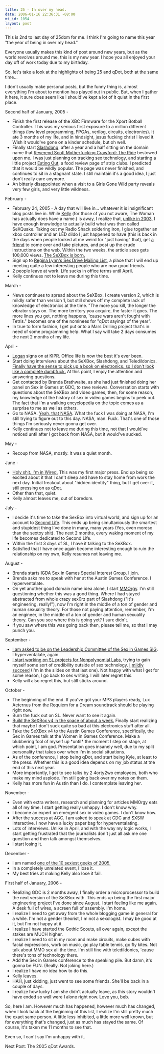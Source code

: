 ```yaml
--- 
title: 25 - In over my head.
date: 2006-01-16 22:36:31 -08:00
mt_id: 1054
layout: post
---
```

This is 2nd to last day of 25dom for me. I think I'm going to name this year "the year of being in over my head."

Everyone usually makes this kind of post around new years, but as the world revolves around me, this is my new year. I hope you all enjoyed your day off of work today due to my birthday.

So, let's take a look at the highlights of being 25 and qDot, both at the same time...

I don't usually make personal posts, but the funny thing is, almost everything I'm about to mention has played out in public. But, when I gather it here, it sure does seem like I should've kept a lot of it quiet in the first place.

Second half of January, 2005 -

<UL><LI>Finish the first release of the XBC Firmware for the Xport Botball Controller. This was my serious first exposure to a million different things (low level programming, FPGAs, verilog, circuits, electronics). It ate 3 months of my life, and in hindsight, jesus fucking christ I loved it. Wish it would've gone on a kinder schedule, but oh well.</LI><LI>Finally start <A HREF='http://www.slashdong.org'>Slashdong</A>, after a year and a half sitting on the domain name that <A HREF='http://www.mybigblackcock.com'>Reverend Scott Motherfucking Crawford: The Ride</A> bestowed upon me. I was just planning on tracking sex technology, and starting a little project <A HREF='http://www.slashdong.org/eatingout/'>Eating Out</A>, a food review page of strip clubs. I predicted that it would be wildly popular. The page was never finished, and continues to sit in a stagnant state. I still maintain it's a good idea, I just don't really care anymore.</LI><LI>An bitterly disappointed when a visit to a Girls Gone Wild party reveals very few girls, and very little wildness.</LI></UL>

February -

<UL><LI>February 24, 2005 - A day that will live in... whatever it is insignificant blog posts live in. While <A HREF='http://subgirl.livejournal.com'>Kelly</A> (for those of you not aware, The Woman has actually does have a name.) is away, I realize that, <A HREF='http://www.livejournal.com/users/qdot/39563.html'>unlike in 2003</A>, I have enough knowledge to actually build what was then called SeXQuake. Taking out my Radio Shack soldering iron, I glue together an xbox controller and an LED dildo I just happened to have (this is back in the days when people looked at me weird for "just having" that), get <A HREF='http://louderthangod.livejournal.com'>a friend</a> to come over and take pictures, and post up the crude instructions on the web. Within the two weeks, the article sees gets 100,000 views. <A HREF='http://www.slashdong.org/content/projects/diy_sex_toys_and_teledildonics/sexbox_using_fo.php'>The SeXBox is born.</A></LI><LI>Sign up to <A HREF='http://blog.wired.com/sex/'>Regina Lynn's Sex Drive Mailing List</A>, a place that I will end up meeting quite a few interesting people who are now good friends.</LI>
<LI>2 people leave at work. Life sucks in office terms until April.</LI> <LI>Kelly continues not to leave me during this time.</LI></UL>

March -

<UL><LI>News continues to spread about the SeXBox. I create version 2, which is mildly safer than version 1, but still shows off my complete lack of knowledge of electronics at the time. "The more you kill, the longer the vibrator stays on. The more territory you acquire, the faster it goes. The more lines you get, nothing happens, 'cause wars aren't fought with Tetris." becomes one of the nominees for "qDot sayings of the year".</LI><LI>In true to form fashion, I get put onto a Mars Drilling project that's in need of some programming help. What I say will take 2 days consumes the next 2 months of my life.</LI></UL>

April -

<UL><LI><A HREF='http://lo5an.livejournal.com'>Logan</A> signs on at KIPR. Office life is now the best it's ever been.</LI><LI>Start doing interviews about the SeXBox, Slashdong, and Teledildonics. <A HREF='http://www.amazon.com/gp/product/0071360573/102-5163427-6251347?v=glance&n=283155'>Finally have the sense to pick up a book on electronics, so I don't look like a complete dumbfuck.</A> At this point, I enjoy the attention and answering questions.</LI><LI>Get contacted by Brenda Brathwaite, as she had just finished doing her panel on Sex in Games at GDC, to rave reviews. Conversation starts with questions about the SeXBox and video games, then, for some reason, my knowledge of the history of sex in video games begins to peek out. The fact that I'm a walking encyclopedia on the topic comes as a surprise to me as well as others.</LI><LI>Go to NASA. <A HREF='http://www.deathbots.com/albums/TripToNASAAmes/VerticalFlightSim.highlight.jpg'>Yeah, that NASA</A>. What the fuck I was doing at NASA, I'm still trying to figure out to this day. NASA, man. Fuck. That's one of those things I'm seriously never gonna get over.</LI><LI>Kelly continues not to leave me during this time, not that I would've noticed until after I got back from NASA, but it would've sucked.</LI></UL>

May -
<UL><LI>Recoup from NASA, mostly. It was a quiet month.</LI></UL>

June -
<UL><LI><A HREF='http://www.wired.com/news/culture/0,1284,67719,00.html'>Holy shit, I'm in Wired.</A> This was my first major press. End up being so excited about it that I can't sleep and have to stay home from work the next day. Initial freakout about "hidden identity" thing, but I get over it, still pressing on as qDot.</LI><LI>Other than that, quiet.</LI><LI>Kelly almost leaves me, out of boredom.</LI>
</UL>

July -
<UL><LI>I decide it's time to take the SexBox into virtual world, and sign up for an account to <A HREF='http://www.secondlife.com'>Second Life</A>. This ends up being simultaniously the smartest and stupidest thing I've done in many, many years (Yes, even moreso than the sextoy shit). The next 2 months, every waking moment of my life becomes dedicated to Second Life.</LI><LI>Within the first 3 days of SL, I have it talking to the SeXBox.</A></LI><LI>Satisfied that I have once again become interesting enough to ruin the relationship on my own, Kelly resumes not leaving me.</LI></UL>

August -
<UL><LI>Brenda starts IGDA Sex in Games Special Interest Group. I join.</LI><LI>Brenda asks me to speak with her at the Austin Games Conference. I hyperventalate.</LI><LI>On yet another good domain name idea alone, I start <A HREF='http://www.mmorgy.com'>MMOrgy</A>. I'm still questioning whether this was a good thing. Where I had stayed abstracted from whole crazy sex0rz part of Slashdong ("It's engineering, really!"), now I'm right in the middle of a ton of gender and human sexuality theory. For those not paying attention, remember, I'm an engineer, in the middle of a ton of gender and human sexuality theory. Can you see where this is going yet? I sure didn't.</LI><LI>If you saw where this was going back then, please tell me, so that I may punch you.</LI></UL>

September -
<UL><LI><A HREF='http://www.igda.org/sex/archives/2005/09/kyle_machulis_j.html'>I am asked to be on the Leadership Committee of the Sex in Games SIG</A>. I hyperventalate, again.</LI><LI><A HREF='http://www.nonpolynomial.com/content/projects.php'>I start working on SL projects for Nonpolynomial Labs</A>, trying to gain myself some sort of credibility outside of sex technology. <A HREF='http://etecok.com/nedc/WildWest.html'>I</A> <A HREF='http://secondlife.blogs.com/nwn/2005/10/_on_a_bicycle_b.html'>mildly</A> <A HREF='http://events.ccc.de/congress/2005/fahrplan/events/931.en.html'>succeed</A> (I'm in the slides on that last one). Not happy with what I get for some reason, I go back to sex writing. I will later regret this.</LI><LI>Kelly will also regret this, but still sticks around.</LI></UL>

October - 
<UL><LI>The beginning of the end. If you've got your MP3 players ready, Lux Aeternus from the Requiem for a Dream soundtrack should be playing right now.</LI><LI>Burn the fuck out on SL. Never want to see it again.</LI><LI><A HREF='http://www.slashdong.org/content/projects/diy_sex_toys_and_teledildonics/sexboxv4.php'>Build the SeXBox v4 in the space of about a week.</A> Finally start realizing that maybe I don't suck quite so bad at this electronics stuff after all.</LI><LI>Take the SeXBox v4 to the Austin Games Conference, specifically, the Sex in Games talk at the Women in Games Conference. Make a blubbering fool of myself up *until* the moment I step on stage, at which point, I am god. Presentation goes insanely well, due to my split personality that takes over when I'm in social situations.</LI><LI>As of the conference, I stop being qDot, and start being Kyle, at least to the press. Whether this is a good idea depends on my job status at tne end of this next year.</LI><LI>More importantly, I get to see talks by 2 4orty2wo employees, both who make my mind asplode. I'm still going back over my notes on them.</LI><LI>Kelly has more fun in Austin than I do. I contemplate leaving her.</LI></UL>

November -
<UL><LI>Even with extra writers, research and planning for articles MMOrgy eats all of my time. I start getting really unhappy. I don't know why.</LI><LI>I become an expert on emergent sex in video games. I don't know how.</LI><LI>After the success at AGC, I am asked to speak at GDC and SXSW Interactive. I now have a lucky paper bag for hyperventalating.</LI><LI>Lots of interviews. Unlike in April, and with the way my logic works, I start getting frustrated that the journalists don't just all ask me one question and then talk amongst themselves.</LI><LI>I start losing it.</LI></UL>

December -
<UL><LI>I am named <A HREF='http://www.tinynibbles.com/blogarchives/2005/12/top_ten_sexiest.html'>one of the 10 sexiest geeks of 2005.</A></LI><LI>In a completely unrelated event, I lose it.</LI><LI>My best tries at making Kelly also lose it fail. </LI></UL>

First half of January, 2006 - 
<UL><LI>Realizing GDC is 2 months away, I finally order a microprocessor to build the next version of the SeXBox with. This ends up being the first major engineering project I've done since August. I start feeling like me again. A desk full of wires, a screen full of assembly. I'm home.</LI><LI>I realize I need to get away from the whole blogging game in general for a while. I'm not a gender theorist, I'm not a sexologist. I may be good at it, but I'm not happy at it.</LI><LI>I realize I have started the Gothic Scouts, all over again, except the stakes are MUCH higher.</LI><LI>I realize I need to sit in my room and make circuits, make cubes with facial expressions, work on music, go play table tennis, go fly kites. Not talk about MMO sex all the time. I'm still fine with teledildonics, 'cause there's tons of technology there.</LI><LI>Add the Sex in Games conference to the speaking pile. But damn, it's gonna be FUN. (Really. Not joking here.)</LI><LI>I realize I have no idea how to do this.</LI><LI>Kelly leaves.</LI><LI>HAH, just kidding, just went to see some friends. She'll be back in a couple of days.</LI><LI>I realize how lucky I am she didn't actually leave, as this story wouldn't have ended so well were I alone right now. Love you, beb.</LI></UL>

So, here I am. However much has happened, however much has changed, when I look back at the beginning of this list, I realize I'm still pretty much the exact same person. A little less inhibited, a little more well known, but for everything that's changed, just as much has stayed the same. Of course, it's taken me 11 months to see that.

Even so, I can't say I'm unhappy with it. 

Next Post: The 2005 qDot Awards.
